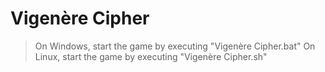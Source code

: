 # Vigenère Cipher

 > On Windows, start the game by executing "Vigenère Cipher.bat"
 > On Linux, start the game by executing "Vigenère Cipher.sh"

